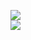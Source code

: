 [![](https://img.shields.io/badge/Made%20With-Github%20Spray-lightgrey.svg?style=for-the-badge&logo=github)](https://github.com/Annihil/github-spray#3671)  
[![](https://i.imgur.com/2DrTn0Z.gif)](https://github.com/Annihil/github-spray)